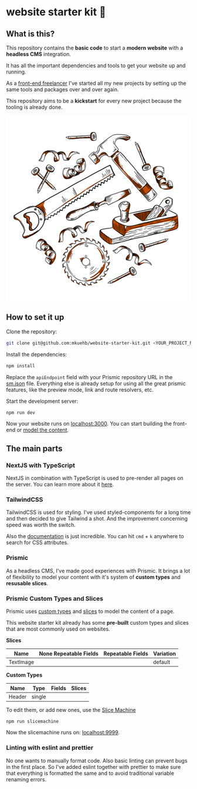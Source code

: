 # website starter kit 🚀

## What is this?

This repository contains the **basic code** to start a **modern website** with a **headless CMS** integration.

It has all the important dependencies and tools to get your website up and running.

As a [front-end freelancer](https://marcokuehbauch.com/work/) I've started all my new projects by setting up
the same tools and packages over and over again.

This repository aims to be a **kickstart** for every new project because the tooling is already done.

![image of several tools](/public/wip.png)

## How to set it up

Clone the repository:

```bash
git clone git@github.com:mkuehb/website-starter-kit.git <YOUR_PROJECT_NAME>
```

Install the dependencies:

```bash
npm install
```

Replace the `apiEndpoint` field with your Prismic repository URL in the [sm.json](sm.json) file. Everything
else is already setup for using all the great prismic features, like the preview mode, link and route
resolvers, etc.

Start the development server:

```bash
npm run dev
```

Now your website runs on [localhost:3000](http://localhost:3000). You can start building the front-end or
[model the content](#prismic-custom-types-and-slices).

## The main parts

### NextJS with TypeScript

NextJS in combination with TypeScript is used to pre-render all pages on the server. You can learn more about
it [here](https://nextjs.org/docs/basic-features/pages#static-generation-recommended).

### TailwindCSS

TailwindCSS is used for styling. I've used styled-components for a long time and then decided to give Tailwind
a shot. And the improvement concerning speed was worth the switch.

Also the [documentation](https://tailwindcss.com/docs/installation) is just incredible. You can hit `cmd` +
`k` anywhere to search for CSS attributes.

### Prismic

As a headless CMS, I've made good experiences with Prismic. It brings a lot of flexibility to model your
content with it's system of **custom types** and **resusable slices**.

### Prismic Custom Types and Slices

Prismic uses [custom types](https://prismic.io/docs/core-concepts/custom-types) and
[slices](https://prismic.io/docs/core-concepts/slices) to model the content of a page.

This website starter kit already has some **pre-built** custom types and slices that are most commonly used on
websites.

**Slices**

| Name      | None Repeatable Fields | Repeatable Fields | Variation |
| --------- | ---------------------- | ----------------- | --------- |
| TextImage |                        |                   | default   |

**Custom Types**

| Name   | Type   | Fields | Slices |
| ------ | ------ | ------ | ------ |
| Header | single |        |

To edit them, or add new ones, use the [Slice Machine](https://prismic.io/docs/core-concepts/slice-machine)

```bash
npm run slicemachine
```

Now the slicemachine runs on: [localhost:9999](http://localhost:9999).

### Linting with eslint and prettier

No one wants to manually format code. Also basic linting can prevent bugs in the first place. So I've added
eslint together with prettier to make sure that everything is formatted the same and to avoid traditional
variable renaming errors.
